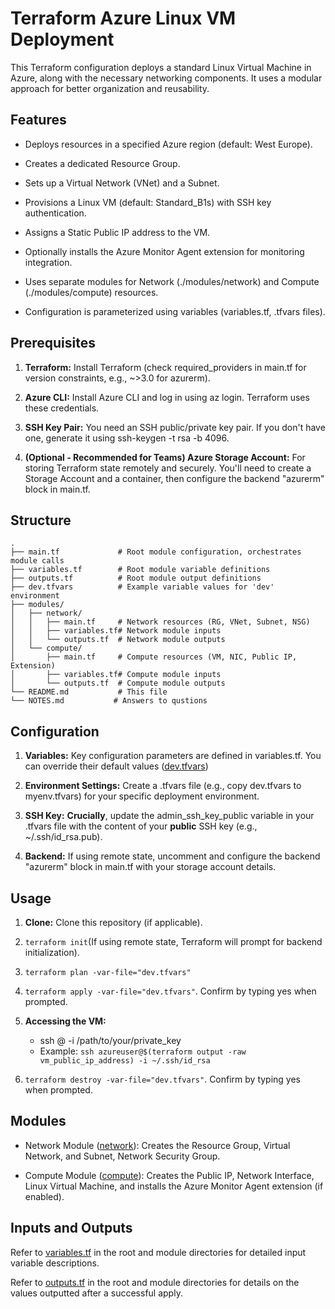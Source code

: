 Terraform Azure Linux VM Deployment
===================================

This Terraform configuration deploys a standard Linux Virtual Machine  in Azure, along with the necessary networking components. It uses a modular approach for better organization and reusability.

Features
--------

*   Deploys resources in a specified Azure region (default: West Europe).

*   Creates a dedicated Resource Group.

*   Sets up a Virtual Network (VNet) and a Subnet.

*   Provisions a Linux VM (default: Standard\_B1s) with SSH key authentication.

*   Assigns a Static Public IP address to the VM.

*   Optionally installs the Azure Monitor Agent extension for monitoring integration.

*   Uses separate modules for Network (./modules/network) and Compute (./modules/compute) resources.

*   Configuration is parameterized using variables (variables.tf, .tfvars files).


Prerequisites
-------------

1.  **Terraform:** Install Terraform (check required\_providers in main.tf for version constraints, e.g., ~>3.0 for azurerm).

2.  **Azure CLI:** Install Azure CLI and log in using az login. Terraform uses these credentials.

3.  **SSH Key Pair:** You need an SSH public/private key pair. If you don't have one, generate it using ssh-keygen -t rsa -b 4096.

4.  **(Optional - Recommended for Teams) Azure Storage Account:** For storing Terraform state remotely and securely. You'll need to create a Storage Account and a container, then configure the backend "azurerm" block in main.tf.


Structure
---------

```   
.  
├── main.tf             # Root module configuration, orchestrates module calls  
├── variables.tf        # Root module variable definitions  
├── outputs.tf          # Root module output definitions  
├── dev.tfvars          # Example variable values for 'dev' environment  
├── modules/  
│   ├── network/  
│   │   ├── main.tf     # Network resources (RG, VNet, Subnet, NSG)  
│   │   ├── variables.tf# Network module inputs  
│   │   └── outputs.tf  # Network module outputs  
│   └── compute/  
│       ├── main.tf     # Compute resources (VM, NIC, Public IP, Extension)  
│       ├── variables.tf# Compute module inputs  
│       └── outputs.tf  # Compute module outputs  
└── README.md           # This file   
└── NOTES.md           # Answers to qustions
```

Configuration
-------------

1.  **Variables:** Key configuration parameters are defined in variables.tf. You can override their default values ([dev.tfvars](dev.tfvars))

2.  **Environment Settings:** Create a .tfvars file (e.g., copy dev.tfvars to myenv.tfvars) for your specific deployment environment.

3.  **SSH Key:** **Crucially**, update the admin\_ssh\_key\_public variable in your .tfvars file with the content of your **public** SSH key (e.g., ~/.ssh/id\_rsa.pub).

4.  **Backend:** If using remote state, uncomment and configure the backend "azurerm" block in main.tf with your storage account details.


Usage
-----

1.  **Clone:** Clone this repository (if applicable).

2.  `terraform init`(If using remote state, Terraform will prompt for backend initialization).

3.  `terraform plan -var-file="dev.tfvars"`

4.  `terraform apply -var-file="dev.tfvars"`. Confirm by typing yes when prompted.

5. **Accessing the VM:**

    *   ssh @ -i /path/to/your/private\_key 
    * Example: `ssh azureuser@$(terraform output -raw vm_public_ip_address) -i ~/.ssh/id_rsa`

6. `terraform destroy -var-file="dev.tfvars"`. Confirm by typing yes when prompted.


Modules
-------

*   Network Module ([network](modules/network)): Creates the Resource Group, Virtual Network, and Subnet, Network Security Group.

*   Compute Module ([compute](modules/compute)): Creates the Public IP, Network Interface, Linux Virtual Machine, and installs the Azure Monitor Agent extension (if enabled).


Inputs and Outputs
------------------

Refer to [variables.tf](variables.tf) in the root and module directories for detailed input variable descriptions.

Refer to [outputs.tf](outputs.tf) in the root and module directories for details on the values outputted after a successful apply.